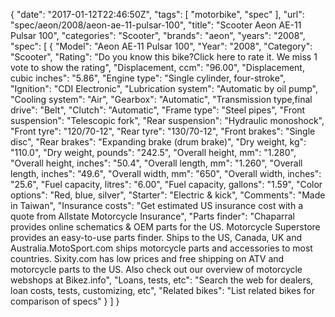 {
    "date": "2017-01-12T22:46:50Z",
    "tags": [
        "motorbike",
        "spec"
    ],
    "url": "spec\/aeon\/2008\/aeon-ae-11-pulsar-100",
    "title": "Scooter Aeon AE-11 Pulsar 100",
    "categories": "Scooter",
    "brands": "aeon",
    "years": "2008",
    "spec": [
        {
            "Model": "Aeon AE-11 Pulsar 100",
            "Year": "2008",
            "Category": "Scooter",
            "Rating": "Do you know this bike?Click here to rate it. We miss 1 vote to show the rating",
            "Displacement, ccm": "96.00",
            "Displacement, cubic inches": "5.86",
            "Engine type": "Single cylinder, four-stroke",
            "Ignition": "CDI Electronic",
            "Lubrication system": "Automatic by oil pump",
            "Cooling system": "Air",
            "Gearbox": "Automatic",
            "Transmission type,final drive": "Belt",
            "Clutch": "Automatic",
            "Frame type": "Steel pipes",
            "Front suspension": "Telescopic fork",
            "Rear suspension": "Hydraulic monoshock",
            "Front tyre": "120\/70-12",
            "Rear tyre": "130\/70-12",
            "Front brakes": "Single disc",
            "Rear brakes": "Expanding brake (drum brake)",
            "Dry weight, kg": "110.0",
            "Dry weight, pounds": "242.5",
            "Overall height, mm": "1.280",
            "Overall height, inches": "50.4",
            "Overall length, mm": "1.260",
            "Overall length, inches": "49.6",
            "Overall width, mm": "650",
            "Overall width, inches": "25.6",
            "Fuel capacity, litres": "6.00",
            "Fuel capacity, gallons": "1.59",
            "Color options": "Red, blue, silver",
            "Starter": "Electric & kick",
            "Comments": "Made in Taiwan",
            "Insurance costs": "Get estimated US insurance cost with a quote from Allstate Motorcycle Insurance",
            "Parts finder": "Chaparral provides online schematics & OEM parts for the US.   Motorcycle Superstore provides an easy-to-use parts finder. Ships to the US, Canada, UK and Australia.MotoSport.com ships motorcycle parts and accessories to most countries.    Sixity.com has low prices and free shipping on ATV and motorcycle parts to the US. Also check out our overview of motorcycle webshops at Bikez.info",
            "Loans, tests, etc": "Search the web for dealers, loan costs, tests, customizing, etc",
            "Related bikes": "List related bikes for comparison of specs"
        }
    ]
}